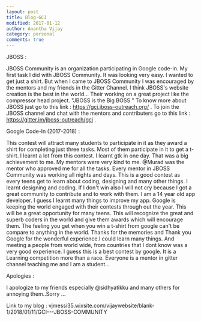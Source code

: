 ```yaml
---
layout: post
title: Blog-GCI
modified: 2017-01-12
author: Anantha Vijay
category: personal
comments: true
---
```

JBOSS :

JBOSS Community is an organization participating in Google code-in. My first task I did with JBOSS Community. It was looking very easy. I wanted to get just a shirt. But when I came to JBOSS Community I was encouraged by the mentors and my friends in the Gitter Channel. I think JBOSS's website creation is the best in the world... Their working on a great project like the compressor head project.
"JBOSS is the Big BOSS "
To know more about JBOSS just go to this link : https://gci.jboss-outreach.org/ .
To join the JBOSS channel and chat with the mentors and contributers go to this link : https://gitter.im/jboss-outreach/gci .

Google Code-In (2017-2018) :
 
This contest will attract many students to participate in it as they award a shirt for completing just three tasks. Most of them participate in it to get a t-shirt. I learnt a lot from this contest. I learnt gtk in one day. That was a big achievement to me. My mentors were very kind to me. @Murad was the mentor who approved me for all the tasks. Every mentor in JBOSS Community was working all nights and days. This is a good contest as every teens get to learn about coding, designing and many other things. I learnt designing and coding. If I don't win also I will not cry because I got a great community to contribute and to work with them. I am a 14 year old app developer. I guess I learnt many things to improve my app. Google is keeping the world engaged with their contests through out the year. This will be a great opportunity for many teens. This will recognize the great and superb coders in the world and give them awards which will encourage them. The feeling you get when you win a t-shirt from google can't be compare to anything in the world. Thanks for the memories and Thank you Google for the wonderful experience.I could learn many things. And meeting a people from world wide, from countries that I dont know was a very good experience. I guess this is a best contest by google. It is a Learning competition more than a race. Everyone is a mentor in gitter channel teaching me and I am a student...

Apologies :
 
I apologize to my friends especially @sidhyatikku and many others  for annoying them..Sorry ...

Link to my blog : vjmessi35.wixsite.com/vijaywebsite/blank-1/2018/01/11/GCI---JBOSS-COMMUNITY
